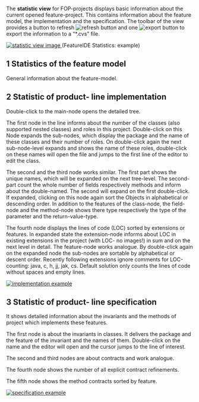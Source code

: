 The **statistic view** for FOP-projects displays basic information about the current opened feature-project. This contains information about the feature model, the implementation and the specification. 
The toolbar of the view provides a button to refresh ![refresh button](http://i.imgur.com/Bz6LPp8.png) and one ![export button](http://i.imgur.com/7qftgkG.png) to export the information to a “*.cvs” file. 

[ ![statistic view image]( http://i.imgur.com/Xi96sVK.png) ](http://i.imgur.com/Xi96sVK.png)
(FeatureIDE Statistics: example)


## 1 Statistics of the feature model

General information about the feature-model.

## 2 Statistic of product- line implementation

Double-click to the main-node opens the detailed tree. 

The first node in the line informs about the number of the classes (also supported nested classes) and roles in this project. Double-click on this Node expands the sub-nodes, which display the package and the name of these classes and their number of roles. On double-click again the next sub-node-level expands and shows the name of these roles, double-click on these names will open the file and jumps to the first line of the editor to edit the class.

The second and the third node works similar. The first part shows the unique names, which will be expanded on the next tree-level. The second-part count the whole number of fields respectively methods and inform about the double-named. 
The second will expand on the first double-click. If expanded, clicking on this node again sort the Objects in alphabetical or descending order.
In addition to the features of the class-node, the field-node and the method-node shows there type respectively the type of the parameter and the return-value-type.

The fourth node displays the lines of code (LOC) sorted by extensions or features. In expanded state the extension-node informs about LOC in existing extensions in the project (with LOC- no images!) in sum and on the next level in detail. The feature-node works analogue. By double-click again on the expanded node the sub-nodes are sortable by alphabetical or descent order. 
Recently following extensions ignore comments for LOC-counting: java, c, h, jj, jak, cs. Default solution only counts the lines of code without spaces and empty lines. 

[![implementation example]( http://i.imgur.com/SlHKcGk.png)](http://i.imgur.com/SlHKcGk.png)

## 3 Statistic of product- line specification

It shows detailed information about the invariants and the methods of project which implements these features. 

The first node is about the invariants in classes. It delivers the package and the feature of the invariant and the names of them. Double-click on the name and the editor will open and the cursor jumps to the line of interest.

The second and third nodes are about contracts and work analogue.

The fourth node shows the number of all explicit contract refinements.

The fifth node shows the method contracts sorted by feature.

[![specification example](http://i.imgur.com/QWGNgtk.png)](http://i.imgur.com/QWGNgtk.png)


 



